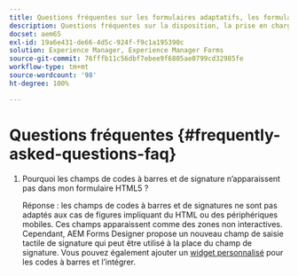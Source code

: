 ```yaml
---
title: Questions fréquentes sur les formulaires adaptatifs, les formulaires HTML5 et AEM Forms
description: Questions fréquentes sur la disposition, la prise en charge des scripts et la portée des formulaires adaptatifs, des formulaires HTML5 et d’AEM Forms.
docset: aem65
exl-id: 19a6e431-de66-4d5c-924f-f9c1a195390c
solution: Experience Manager, Experience Manager Forms
source-git-commit: 76fffb11c56dbf7ebee9f6805ae0799cd32985fe
workflow-type: tm+mt
source-wordcount: '98'
ht-degree: 100%

---
```


# Questions fréquentes {#frequently-asked-questions-faq}

1. Pourquoi les champs de codes à barres et de signature n’apparaissent pas dans mon formulaire HTML5 ?

   Réponse : les champs de codes à barres et de signatures ne sont pas adaptés aux cas de figures impliquant du HTML ou des périphériques mobiles. Ces champs apparaissent comme des zones non interactives. Cependant, AEM Forms Designer propose un nouveau champ de saisie tactile de signature qui peut être utilisé à la place du champ de signature. Vous pouvez également ajouter un [widget personnalisé](../../forms/using/custom-widgets.md) pour les codes à barres et l’intégrer.
